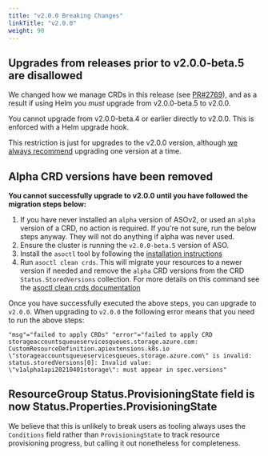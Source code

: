 ```yaml
---
title: "v2.0.0 Breaking Changes"
linkTitle: "v2.0.0"
weight: 90
---
```


## Upgrades from releases prior to v2.0.0-beta.5 are disallowed

We changed how we manage CRDs in this release (see [PR#2769](https://github.com/Azure/azure-service-operator/pull/2769)), and as a result if using Helm you _must_ upgrade from v2.0.0-beta.5 to v2.0.0.

You cannot upgrade from v2.0.0-beta.4 or earlier directly to v2.0.0. This is enforced with a Helm upgrade hook.

This restriction is just for upgrades to the v2.0.0 version, although [we always recommend](../../upgrading#recommended-upgrade-pattern) upgrading one version at a time.

## Alpha CRD versions have been removed

**You cannot successfully upgrade to v2.0.0 until you have followed the migration steps below:**

1. If you have never installed an `alpha` version of ASOv2, or used an `alpha` version of a CRD, no action is required.
   If you're not sure, run the below steps anyway. They will not do anything if alpha was never used.
2. Ensure the cluster is running the `v2.0.0-beta.5` version of ASO.
3. Install the `asoctl` tool by following the [installation instructions](../../../tools/asoctl#installation)
4. Run `asoctl clean crds`. This will migrate your resources to a newer version if needed and remove the `alpha` CRD 
   versions from the CRD `Status.StoredVersions` collection. For more details on this command see the 
   [asoctl clean crds documentation](../../../tools/asoctl#clean-crds)

Once you have successfully executed the above steps, you can upgrade to `v2.0.0`. When upgrading to `v2.0.0` the following
error means that you need to run the above steps:

```
"msg"="failed to apply CRDs" "error"="failed to apply CRD storageaccountsqueueservicesqueues.storage.azure.com: CustomResourceDefinition.apiextensions.k8s.io \"storageaccountsqueueservicesqueues.storage.azure.com\" is invalid: status.storedVersions[0]: Invalid value: \"v1alpha1api20210401storage\": must appear in spec.versions" 
```

## ResourceGroup Status.ProvisioningState field is now Status.Properties.ProvisioningState

We believe that this is unlikely to break users as tooling always uses the `Conditions` field rather than `ProvisioningState` to track resource provisioning progress, but calling it out nonetheless for completeness.
